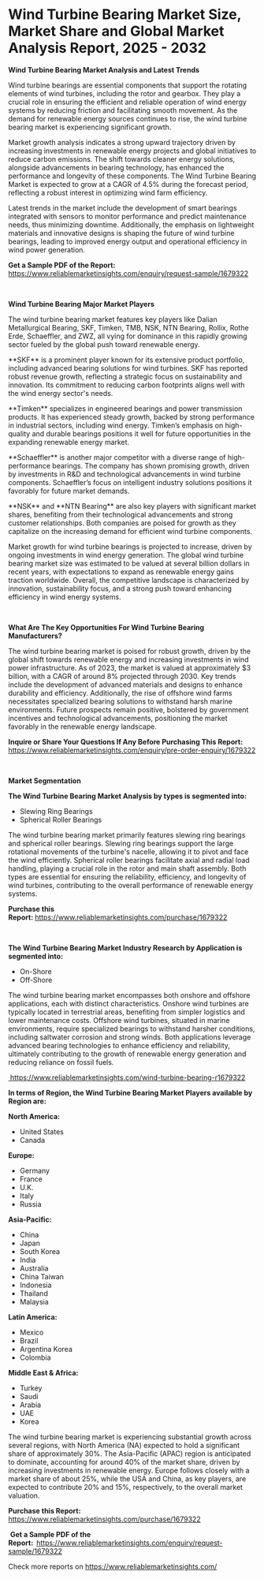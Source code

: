 <p><h1>Wind Turbine Bearing Market Size, Market Share and Global Market Analysis Report, 2025 - 2032</h1></p><p><strong>Wind Turbine Bearing Market Analysis and Latest Trends</strong></p>
<p><p>Wind turbine bearings are essential components that support the rotating elements of wind turbines, including the rotor and gearbox. They play a crucial role in ensuring the efficient and reliable operation of wind energy systems by reducing friction and facilitating smooth movement. As the demand for renewable energy sources continues to rise, the wind turbine bearing market is experiencing significant growth.</p><p>Market growth analysis indicates a strong upward trajectory driven by increasing investments in renewable energy projects and global initiatives to reduce carbon emissions. The shift towards cleaner energy solutions, alongside advancements in bearing technology, has enhanced the performance and longevity of these components. The Wind Turbine Bearing Market is expected to grow at a CAGR of 4.5% during the forecast period, reflecting a robust interest in optimizing wind farm efficiency.</p><p>Latest trends in the market include the development of smart bearings integrated with sensors to monitor performance and predict maintenance needs, thus minimizing downtime. Additionally, the emphasis on lightweight materials and innovative designs is shaping the future of wind turbine bearings, leading to improved energy output and operational efficiency in wind power generation.</p></p>
<p><strong>Get a Sample PDF of the Report:&nbsp;</strong> <a href="https://www.reliablemarketinsights.com/enquiry/request-sample/1679322?utm_campaign=2868&utm_medium=2&utm_source=Github&utm_content=ia&utm_term=24032025&utm_id=wind-turbine-bearing">https://www.reliablemarketinsights.com/enquiry/request-sample/1679322</a></p>
<p>&nbsp;</p>
<p><strong>Wind Turbine Bearing Major Market Players</strong></p>
<p><p>The wind turbine bearing market features key players like Dalian Metallurgical Bearing, SKF, Timken, TMB, NSK, NTN Bearing, Rollix, Rothe Erde, Schaeffler, and ZWZ, all vying for dominance in this rapidly growing sector fueled by the global push toward renewable energy.</p><p>**SKF** is a prominent player known for its extensive product portfolio, including advanced bearing solutions for wind turbines. SKF has reported robust revenue growth, reflecting a strategic focus on sustainability and innovation. Its commitment to reducing carbon footprints aligns well with the wind energy sector's needs.</p><p>**Timken** specializes in engineered bearings and power transmission products. It has experienced steady growth, backed by strong performance in industrial sectors, including wind energy. Timken’s emphasis on high-quality and durable bearings positions it well for future opportunities in the expanding renewable energy market.</p><p>**Schaeffler** is another major competitor with a diverse range of high-performance bearings. The company has shown promising growth, driven by investments in R&D and technological advancements in wind turbine components. Schaeffler’s focus on intelligent industry solutions positions it favorably for future market demands.</p><p>**NSK** and **NTN Bearing** are also key players with significant market shares, benefiting from their technological advancements and strong customer relationships. Both companies are poised for growth as they capitalize on the increasing demand for efficient wind turbine components.</p><p>Market growth for wind turbine bearings is projected to increase, driven by ongoing investments in wind energy generation. The global wind turbine bearing market size was estimated to be valued at several billion dollars in recent years, with expectations to expand as renewable energy gains traction worldwide. Overall, the competitive landscape is characterized by innovation, sustainability focus, and a strong push toward enhancing efficiency in wind energy systems.</p></p>
<p>&nbsp;</p>
<p><strong>What Are The Key Opportunities For Wind Turbine Bearing Manufacturers?</strong></p>
<p><p>The wind turbine bearing market is poised for robust growth, driven by the global shift towards renewable energy and increasing investments in wind power infrastructure. As of 2023, the market is valued at approximately $3 billion, with a CAGR of around 8% projected through 2030. Key trends include the development of advanced materials and designs to enhance durability and efficiency. Additionally, the rise of offshore wind farms necessitates specialized bearing solutions to withstand harsh marine environments. Future prospects remain positive, bolstered by government incentives and technological advancements, positioning the market favorably in the renewable energy landscape.</p></p>
<p><strong>Inquire or Share Your Questions If Any Before Purchasing This Report:</strong> <a href="https://www.reliablemarketinsights.com/enquiry/pre-order-enquiry/1679322?utm_campaign=2868&utm_medium=2&utm_source=Github&utm_content=ia&utm_term=24032025&utm_id=wind-turbine-bearing">https://www.reliablemarketinsights.com/enquiry/pre-order-enquiry/1679322</a></p>
<p>&nbsp;</p>
<p><strong>Market Segmentation</strong></p>
<p><strong>The Wind Turbine Bearing Market Analysis by types is segmented into:</strong></p>
<p><ul><li>Slewing Ring Bearings</li><li>Spherical Roller Bearings</li></ul></p>
<p><p>The wind turbine bearing market primarily features slewing ring bearings and spherical roller bearings. Slewing ring bearings support the large rotational movements of the turbine's nacelle, allowing it to pivot and face the wind efficiently. Spherical roller bearings facilitate axial and radial load handling, playing a crucial role in the rotor and main shaft assembly. Both types are essential for ensuring the reliability, efficiency, and longevity of wind turbines, contributing to the overall performance of renewable energy systems.</p></p>
<p><strong>Purchase this Report:&nbsp;</strong><a href="https://www.reliablemarketinsights.com/purchase/1679322?utm_campaign=2868&utm_medium=2&utm_source=Github&utm_content=ia&utm_term=24032025&utm_id=wind-turbine-bearing">https://www.reliablemarketinsights.com/purchase/1679322</a></p>
<p>&nbsp;</p>
<p><strong>The Wind Turbine Bearing Market Industry Research by Application is segmented into:</strong></p>
<p><ul><li>On-Shore</li><li>Off-Shore</li></ul></p>
<p><p>The wind turbine bearing market encompasses both onshore and offshore applications, each with distinct characteristics. Onshore wind turbines are typically located in terrestrial areas, benefiting from simpler logistics and lower maintenance costs. Offshore wind turbines, situated in marine environments, require specialized bearings to withstand harsher conditions, including saltwater corrosion and strong winds. Both applications leverage advanced bearing technologies to enhance efficiency and reliability, ultimately contributing to the growth of renewable energy generation and reducing reliance on fossil fuels.</p></p>
<p><a href="https://www.reliablemarketinsights.com/wind-turbine-bearing-r1679322?utm_campaign=2868&utm_medium=2&utm_source=Github&utm_content=ia&utm_term=24032025&utm_id=wind-turbine-bearing">&nbsp;https://www.reliablemarketinsights.com/wind-turbine-bearing-r1679322</a></p>
<p><strong>In terms of Region, the Wind Turbine Bearing Market Players available by Region are:</strong></p>
<p>
    <p> <strong> North America: </strong>
        <ul>
            <li>United States</li>
            <li>Canada</li>
        </ul>
        </p> 
    <p> <strong> Europe: </strong>
        <ul>
            <li>Germany</li>
            <li>France</li>
            <li>U.K.</li>
            <li>Italy</li>
            <li>Russia</li>
        </ul>
        </p> 
    <p> <strong> Asia-Pacific: </strong>
        <ul>
            <li>China</li>
            <li>Japan</li>
            <li>South Korea</li>
            <li>India</li>
            <li>Australia</li>
            <li>China Taiwan</li>
            <li>Indonesia</li>
            <li>Thailand</li>
            <li>Malaysia</li>
        </ul>
        </p> 
    <p> <strong> Latin America: </strong>
        <ul>
            <li>Mexico</li>
            <li>Brazil</li>
            <li>Argentina Korea</li>
            <li>Colombia</li>
        </ul>
        </p> 
    <p> <strong> Middle East & Africa: </strong>
        <ul>
            <li>Turkey</li>
            <li>Saudi</li>
            <li>Arabia</li>
            <li>UAE</li>
            <li>Korea</li>
        </ul>
    </p>
    </p>
<p><p>The wind turbine bearing market is experiencing substantial growth across several regions, with North America (NA) expected to hold a significant share of approximately 30%. The Asia-Pacific (APAC) region is anticipated to dominate, accounting for around 40% of the market share, driven by increasing investments in renewable energy. Europe follows closely with a market share of about 25%, while the USA and China, as key players, are expected to contribute 20% and 15%, respectively, to the overall market valuation.</p></p>
<p><strong>Purchase this Report: </strong><a href="https://www.reliablemarketinsights.com/purchase/1679322?utm_campaign=2868&utm_medium=2&utm_source=Github&utm_content=ia&utm_term=24032025&utm_id=wind-turbine-bearing">https://www.reliablemarketinsights.com/purchase/1679322</a></p>
<p>&nbsp;<strong>Get a Sample PDF of the Report:&nbsp;&nbsp;</strong><a href="https://www.reliablemarketinsights.com/enquiry/request-sample/1679322?utm_campaign=2868&utm_medium=2&utm_source=Github&utm_content=ia&utm_term=24032025&utm_id=wind-turbine-bearing">https://www.reliablemarketinsights.com/enquiry/request-sample/1679322</a></p>
<p><strong></strong></p>
<p>Check more reports on <a href="https://www.reliablemarketinsights.com/?utm_campaign=2868&utm_medium=2&utm_source=Github&utm_content=ia&utm_term=24032025&utm_id=wind-turbine-bearing">https://www.reliablemarketinsights.com/</a></p>